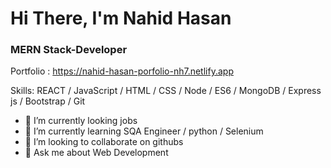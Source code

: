 

# Hi There, I'm Nahid Hasan
### MERN Stack-Developer 

Portfolio : https://nahid-hasan-porfolio-nh7.netlify.app


Skills: REACT / JavaScript / HTML / CSS / Node / ES6 / MongoDB / Express js / Bootstrap / Git

- 🔭 I’m currently looking jobs
- 🌱 I’m currently learning SQA Engineer / python / Selenium  
- 👯 I’m looking to collaborate on githubs 
- 💬 Ask me about Web Development 
